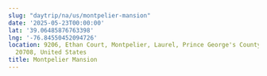 ```yaml
---
slug: "daytrip/na/us/montpelier-mansion"
date: '2025-05-23T00:00:00'
lat: '39.06485876763398'
lng: '-76.84550452094726'
location: 9206, Ethan Court, Montpelier, Laurel, Prince George's County, Maryland,
  20708, United States
title: Montpelier Mansion
---
```



